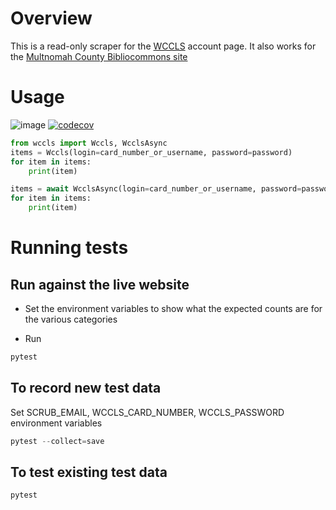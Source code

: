 # Overview

This is a read-only scraper for the [WCCLS](https://wccls.bibliocommons.com) account page. It also works for the [Multnomah County Bibliocommons site](https://multcolib.bibliocommons.com)

# Usage

![image](https://github.com/rkhwaja/wccls/workflows/ci/badge.svg) [![codecov](https://codecov.io/gh/rkhwaja/wccls/branch/master/graph/badge.svg)](https://codecov.io/gh/rkhwaja/wccls)

``` python
from wccls import Wccls, WcclsAsync
items = Wccls(login=card_number_or_username, password=password)
for item in items:
    print(item)

items = await WcclsAsync(login=card_number_or_username, password=password)
for item in items:
    print(item)
```

# Running tests

## Run against the live website

- Set the environment variables to show what the expected counts are for the various categories

- Run
```bash
pytest
```

## To record new test data
Set SCRUB_EMAIL, WCCLS_CARD_NUMBER, WCCLS_PASSWORD environment variables
``` python
pytest --collect=save
```

## To test existing test data
``` python
pytest
```
